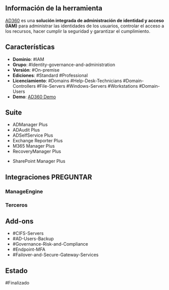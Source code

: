 ## Información de la herramienta

[AD360](https://www.manageengine.com/latam/active-directory-360/) es una **solución integrada de administración de identidad y acceso (IAM)** para administrar las identidades de los usuarios, controlar el acceso a los recursos, hacer cumplir la seguridad y garantizar el cumplimiento.

## Características

+ **Dominio**: #IAM 
+ **Grupo**: #Identity-governance-and-administration
+ **Versión**: #On-premise 
+ **Ediciones**: #Standard #Professional 
+ **Licenciamiento**: #Domains #Help-Desk-Technicians #Domain-Controllers #File-Servers #Windows-Servers #Workstations #Domain-Users
+ **Demo**: [AD360 Demo](https://demo.ad360plus.com/AppsHome.do)

## Suite

+ ADManager Plus
+ ADAudit Plus
+ ADSelfService Plus
+ Exchange Reporter Plus
+ M365 Manager Plus
+ RecoveryManager Plus
* SharePoint Manager Plus

## Integraciones PREGUNTAR
### ManageEngine

### Terceros
## Add-ons

+ #CIFS-Servers
+ #AD-Users-Backup
+ #Governance-Risk-and-Compliance
+ #Endpoint-MFA
+ #Failover-and-Secure-Gateway-Services
## Estado

#Finalizado 